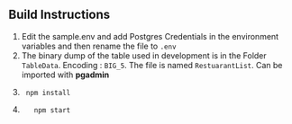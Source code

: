 ## Build Instructions

1. Edit the sample.env and add Postgres Credentials in the environment variables and then rename the file to `.env`
2. The binary dump of the table used in development is in the Folder `TableData`. Encoding : `BIG_5`. The file is named `RestuarantList`. Can be imported with **pgadmin**
3. ```
    npm install
    ```` 
4. ```
      npm start
   ```